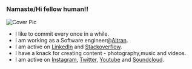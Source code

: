 ### Namaste/Hi fellow human!!

![Cover Pic](https://github.com/lapstjup/lapstjup/blob/master/Creativity.png)




- I like to commit every once in a while.
- I am working as a Software engineer@[Altran](https://www.altran.com/de/en/).
- I am active on [LinkedIn](www.linkedin.com/in/lakshya-thakur) and [Stackoverflow](https://stackoverflow.com/users/8130690/lakshya-thakur).
- I have a knack for creating content - photography,music and videos.
- I am active on [Instagram](https://www.instagram.com/lakbychance/), [Twitter](https://twitter.com/lakbychance), [Youtube](https://www.youtube.com/user/Pstjup) and [Soundcloud](https://soundcloud.com/lakshya-thakur).
<!--
**lapstjup/lapstjup** is a ✨ _special_ ✨ repository because its `README.md` (this file) appears on your GitHub profile.

Here are some ideas to get you started:

- 🔭 I’m currently working on ...
- 🌱 I’m currently learning ...
- 👯 I’m looking to collaborate on ...
- 🤔 I’m looking for help with ...
- 💬 Ask me about ...
- 📫 How to reach me: ...
- 😄 Pronouns: ...
- ⚡ Fun fact: ...
-->
